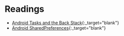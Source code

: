 # Readings
* [Android Tasks and the Back Stack](https://developer.android.com/guide/components/activities/tasks-and-back-stack){:_target="blank"}
* [Android SharedPreferences](https://developer.android.com/training/data-storage/shared-preferences){:_target="blank"}

